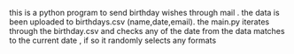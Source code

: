 this is a python program to send birthday wishes through mail . the data is been uploaded to birthdays.csv (name,date,email).
the main.py iterates through the birthday.csv and checks any of the date from the data matches to the current date ,
if so it randomly selects any formats
